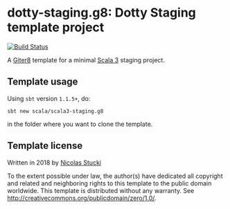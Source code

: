 dotty-staging.g8: Dotty Staging template project
=================
[![Build Status](https://travis-ci.com/scala/scala3-staging.g8.svg?branch=master)](https://travis-ci.com/scala/scala3-staging.g8)

A [Giter8][g8] template for a minimal [Scala 3] staging project.

Template usage
--------------
Using `sbt` version `1.1.5+`, do:
```
sbt new scala/scala3-staging.g8
```
in the folder where you want to clone the template.

Template license
----------------
Written in 2018 by [Nicolas Stucki]

To the extent possible under law, the author(s) have dedicated all copyright and related
and neighboring rights to this template to the public domain worldwide.
This template is distributed without any warranty. See <http://creativecommons.org/publicdomain/zero/1.0/>.

[g8]: http://www.foundweekends.org/giter8/
[Scala 3]: http://dotty.epfl.ch/
[Nicolas Stucki]: https://github.com/nicolasstucki
